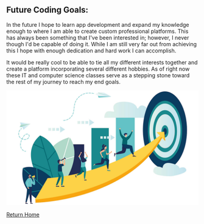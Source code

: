 ## Future Coding Goals:

In the future I hope to learn app development and expand my knowledge enough to where I am able to create custom professional platforms. This has always been something that I've been interested in; however, I never though I'd be capable of doing it. While I am still very far out from achieving this I hope with enough dedication and hard work I can accomplish.

It would be really cool to be able to tie all my different interests together and create a platform incorporating several different hobbies. As of right now these IT and computer science classes serve as a stepping stone toward the rest of my journey to reach my end goals.

![Goals](ccc.jpeg)


[Return Home](README.md)

